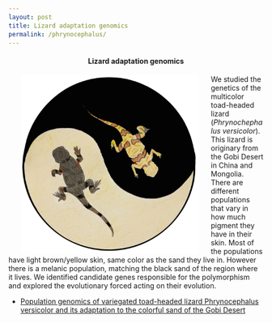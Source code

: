 ```yaml
---
layout: post
title: Lizard adaptation genomics
permalink: /phrynocephalus/
---
```


<h4 style="text-align: center;">
  Lizard adaptation genomics
</h4>

<img src="/figures/lizarddrawingCircle.png" alt="ying yang lizard" style="float:left;padding-left:25px;padding-right:25px;width:350px">

We studied the genetics of the multicolor toad-headed lizard (*Phrynochephalus versicolor*). This lizard is originary from the Gobi Desert in China and Mongolia. There are different populations that vary in how much pigment they have in their skin. Most of the populations have light brown/yellow skin, same color as the sand they live in. However there is a melanic population, matching the black sand of the region where it lives. We identified candidate genes responsible for the polymorphism and explored the evolutionary forced acting on their evolution. 
- [ Population genomics of variegated toad-headed lizard Phrynocephalus versicolor and its adaptation to the colorful sand of the Gobi Desert](/files/publications/2022Phrynocephalus.pdf)
<br><br>

